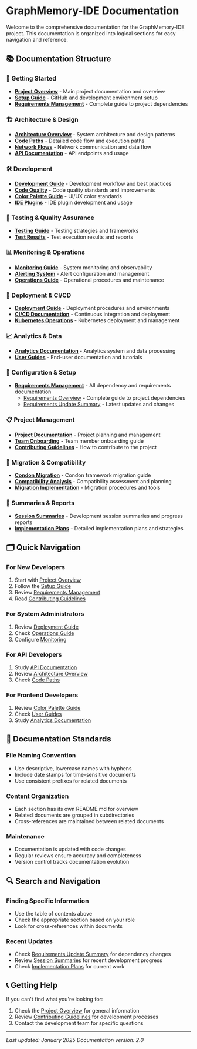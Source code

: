 # GraphMemory-IDE Documentation

Welcome to the comprehensive documentation for the GraphMemory-IDE project. This documentation is organized into logical sections for easy navigation and reference.

## 📚 Documentation Structure

### 🚀 Getting Started
- **[Project Overview](project/README.md)** - Main project documentation and overview
- **[Setup Guide](setup/GITHUB_SETUP.md)** - GitHub and development environment setup
- **[Requirements Management](requirements/REQUIREMENTS_OVERVIEW.md)** - Complete guide to project dependencies

### 🏗️ Architecture & Design
- **[Architecture Overview](architecture/ARCHITECTURE_OVERVIEW.md)** - System architecture and design patterns
- **[Code Paths](architecture/CODE_PATHS.md)** - Detailed code flow and execution paths
- **[Network Flows](architecture/NETWORK_FLOWS.md)** - Network communication and data flow
- **[API Documentation](api/API_GUIDE.md)** - API endpoints and usage

### 🛠️ Development
- **[Development Guide](development/README.md)** - Development workflow and best practices
- **[Code Quality](development/CODE_QUALITY_IMPROVEMENT_SUMMARY.md)** - Code quality standards and improvements
- **[Color Palette Guide](development/COLOR_PALETTE_GUIDE.md)** - UI/UX color standards
- **[IDE Plugins](ide-plugins/README.md)** - IDE plugin development and usage

### 🧪 Testing & Quality Assurance
- **[Testing Guide](testing/test-summary.md)** - Testing strategies and frameworks
- **[Test Results](testing/)** - Test execution results and reports

### 📊 Monitoring & Operations
- **[Monitoring Guide](monitoring/README.md)** - System monitoring and observability
- **[Alerting System](monitoring/STEP8_ALERTING_SYSTEM.md)** - Alert configuration and management
- **[Operations Guide](operations/OPERATIONS.md)** - Operational procedures and maintenance

### 🚀 Deployment & CI/CD
- **[Deployment Guide](deployment/DEPLOYMENT_GUIDE.md)** - Deployment procedures and environments
- **[CI/CD Documentation](deployment/CICD.md)** - Continuous integration and deployment
- **[Kubernetes Operations](operations/KUBERNETES_OPERATIONS.md)** - Kubernetes deployment and management

### 📈 Analytics & Data
- **[Analytics Documentation](analytics/README.md)** - Analytics system and data processing
- **[User Guides](user-guides/)** - End-user documentation and tutorials

### 🔧 Configuration & Setup
- **[Requirements Management](requirements/)** - All dependency and requirements documentation
  - [Requirements Overview](requirements/REQUIREMENTS_OVERVIEW.md) - Complete guide to project dependencies
  - [Requirements Update Summary](requirements/REQUIREMENTS_UPDATE_SUMMARY.md) - Latest updates and changes

### 📋 Project Management
- **[Project Documentation](project/)** - Project planning and management
- **[Team Onboarding](team_onboarding.md)** - Team member onboarding guide
- **[Contributing Guidelines](project/CONTRIBUTING.md)** - How to contribute to the project

### 🔄 Migration & Compatibility
- **[Condon Migration](condon-migration/README.md)** - Condon framework migration guide
- **[Compatibility Analysis](condon-migration/compatibility-analysis/)** - Compatibility assessment and planning
- **[Migration Implementation](condon-migration/migration/)** - Migration procedures and tools

### 📝 Summaries & Reports
- **[Session Summaries](summaries/)** - Development session summaries and progress reports
- **[Implementation Plans](summaries/)** - Detailed implementation plans and strategies

## 🗂️ Quick Navigation

### For New Developers
1. Start with [Project Overview](project/README.md)
2. Follow the [Setup Guide](setup/GITHUB_SETUP.md)
3. Review [Requirements Management](requirements/REQUIREMENTS_OVERVIEW.md)
4. Read [Contributing Guidelines](project/CONTRIBUTING.md)

### For System Administrators
1. Review [Deployment Guide](deployment/DEPLOYMENT_GUIDE.md)
2. Check [Operations Guide](operations/OPERATIONS.md)
3. Configure [Monitoring](monitoring/README.md)

### For API Developers
1. Study [API Documentation](api/API_GUIDE.md)
2. Review [Architecture Overview](architecture/ARCHITECTURE_OVERVIEW.md)
3. Check [Code Paths](architecture/CODE_PATHS.md)

### For Frontend Developers
1. Review [Color Palette Guide](development/COLOR_PALETTE_GUIDE.md)
2. Check [User Guides](user-guides/)
3. Study [Analytics Documentation](analytics/README.md)

## 📖 Documentation Standards

### File Naming Convention
- Use descriptive, lowercase names with hyphens
- Include date stamps for time-sensitive documents
- Use consistent prefixes for related documents

### Content Organization
- Each section has its own README.md for overview
- Related documents are grouped in subdirectories
- Cross-references are maintained between related documents

### Maintenance
- Documentation is updated with code changes
- Regular reviews ensure accuracy and completeness
- Version control tracks documentation evolution

## 🔍 Search and Navigation

### Finding Specific Information
- Use the table of contents above
- Check the appropriate section based on your role
- Look for cross-references within documents

### Recent Updates
- Check [Requirements Update Summary](requirements/REQUIREMENTS_UPDATE_SUMMARY.md) for dependency changes
- Review [Session Summaries](summaries/) for recent development progress
- Check [Implementation Plans](summaries/) for current work

## 📞 Getting Help

If you can't find what you're looking for:
1. Check the [Project Overview](project/README.md) for general information
2. Review [Contributing Guidelines](project/CONTRIBUTING.md) for development processes
3. Contact the development team for specific questions

---

*Last updated: January 2025*
*Documentation version: 2.0* 